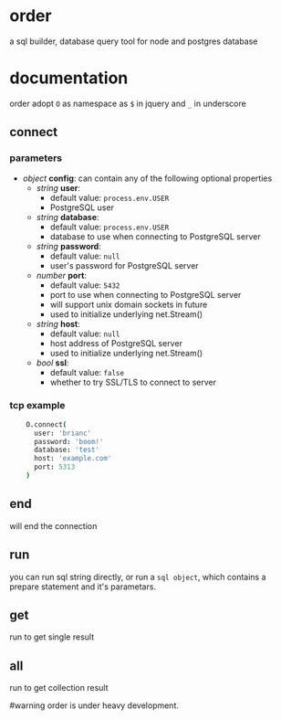 # order
a sql builder, database query tool for node and postgres database

# documentation
order adopt `O` as namespace as `$` in jquery and `_` in underscore
## connect
### parameters
- _object_ __config__: can contain any of the following optional properties
  - _string_ __user__:
     - default value: `process.env.USER`
     - PostgreSQL user
  - _string_ __database__:
     - default value: `process.env.USER`
     - database to use when connecting to PostgreSQL server
  - _string_ __password__:
     - default value: `null`
     - user's password for PostgreSQL server
  - _number_ __port__:
     - default value: `5432`
     - port to use when connecting to PostgreSQL server
     - will support unix domain sockets in future
     - used to initialize underlying net.Stream()
  - _string_ __host__:
     - default value: `null`
     - host address of PostgreSQL server
     - used to initialize underlying net.Stream()
  - _bool_ __ssl__:
     - default value: `false`
     - whether to try SSL/TLS to connect to server

### tcp example

```coffeescript
    O.connect(
      user: 'brianc'
      password: 'boom!'
      database: 'test'
      host: 'example.com'
      port: 5313
    )
```
## end
will end the connection

## run 
you can run sql string directly, or run a `sql object`, which contains a prepare statement and it's parametars.

## get
run to get single result

## all
run to get collection result





#warning
order is under heavy development.
